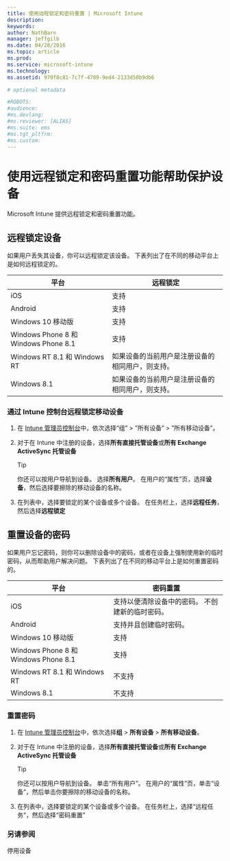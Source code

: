 ```yaml
---
title: 使用远程锁定和密码重置 | Microsoft Intune
description:
keywords:
author: NathBarn
manager: jeffgilb
ms.date: 04/28/2016
ms.topic: article
ms.prod:
ms.service: microsoft-intune
ms.technology:
ms.assetid: 970f8c81-7c7f-4789-9ed4-2133d50b9db6

# optional metadata

#ROBOTS:
#audience:
#ms.devlang:
#ms.reviewer: [ALIAS]
#ms.suite: ems
#ms.tgt_pltfrm:
#ms.custom:
---
```

# 使用远程锁定和密码重置功能帮助保护设备
Microsoft Intune 提供远程锁定和密码重置功能。

## 远程锁定设备
如果用户丢失其设备，你可以远程锁定该设备。 下表列出了在不同的移动平台上是如何远程锁定的。

|平台|远程锁定|
|------------|---------------|
|iOS|支持|
|Android|支持|
|Windows 10 移动版|支持|
|Windows Phone 8 和 Windows Phone 8.1|支持|
|Windows RT 8.1 和 Windows RT|如果设备的当前用户是注册设备的相同用户，则支持。|
|Windows 8.1|如果设备的当前用户是注册设备的相同用户，则支持。|


### 通过 Intune 控制台远程锁定移动设备

1.  在 [Intune 管理员控制台](https://manage.microsoft.com/)中，依次选择“组” &gt; ”所有设备” &gt; ”所有移动设备”。

2.  对于在 Intune 中注册的设备，选择**所有直接托管设备**或**所有 Exchange ActiveSync 托管设备**

    > [!TIP]
    > 你还可以按用户导航到设备。 选择**所有用户**。 在用户的“属性”页，选择**设备**，然后选择要擦除的移动设备的名称。

3.  在列表中，选择要锁定的某个设备或多个设备。 在任务栏上，选择**远程任务**，然后选择**远程锁定**

## 重置设备的密码
如果用户忘记密码，则你可以删除设备中的密码，或者在设备上强制使用新的临时密码，从而帮助用户解决问题。 下表列出了在不同的移动平台上是如何重置密码的。

|平台|密码重置|
|------------|------------------|
|iOS|支持以便清除设备中的密码。 不创建新的临时密码。|
|Android|支持并且创建临时密码。|
|Windows 10 移动版|支持|
|Windows Phone 8 和 Windows Phone 8.1|支持|
|Windows RT 8.1 和 Windows RT|不支持|
|Windows 8.1|不支持|

### 重置密码

1.  在 [Intune 管理员控制台](https://manage.microsoft.com/)中，依次选择**组** &gt; **所有设备** &gt; **所有移动设备**。

2.  对于在 Intune 中注册的设备，选择**所有直接托管设备**或**所有 Exchange ActiveSync 托管设备**

    > [!TIP]
    > 你还可以按用户导航到设备。 单击“所有用户”。 在用户的“属性”页，单击“设备”，然后单击你要擦除的移动设备的名称。

3.  在列表中，选择要锁定的某个设备或多个设备。 在任务栏上，选择“远程任务”，然后选择“密码重置”


### 另请参阅
停用设备


<!--HONumber=May16_HO2-->


